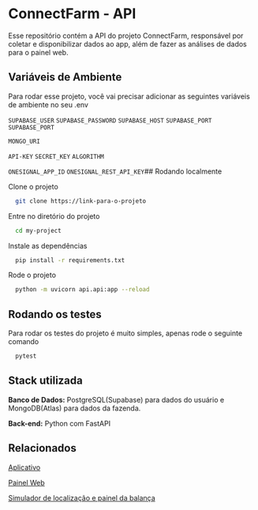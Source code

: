 # ConnectFarm - API

Esse repositório contém a API do projeto ConnectFarm, responsável por coletar e disponibilizar dados ao app, além de fazer as análises de dados para o painel web.


## Variáveis de Ambiente

Para rodar esse projeto, você vai precisar adicionar as seguintes variáveis de ambiente no seu .env

`SUPABASE_USER` `SUPABASE_PASSWORD` `SUPABASE_HOST`  `SUPABASE_PORT` `SUPABASE_PORT`

`MONGO_URI`

`API-KEY` `SECRET_KEY` `ALGORITHM`

`ONESIGNAL_APP_ID` `ONESIGNAL_REST_API_KEY`## Rodando localmente

Clone o projeto

```bash
  git clone https://link-para-o-projeto
```

Entre no diretório do projeto

```bash
  cd my-project
```

Instale as dependências

```bash
  pip install -r requirements.txt
```

Rode o projeto

```bash
  python -m uvicorn api.api:app --reload
```
## Rodando os testes

Para rodar os testes do projeto é muito simples, apenas rode o seguinte comando

```bash
  pytest
```

## Stack utilizada

**Banco de Dados:** PostgreSQL(Supabase) para dados do usuário e MongoDB(Atlas) para dados da fazenda.

**Back-end:** Python com FastAPI
## Relacionados
[Aplicativo](https://github.com/LauraPivoto/connect-farm)

[Painel Web](https://github.com/gabrielss2406/ConnectFarm-WebAPP)

[Simulador de localização e painel da balança](https://github.com/gabrielss2406/ConnectFarm-LocalizationSystem)

